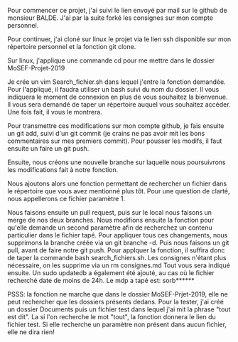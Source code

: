
  Pour commencer ce projet, j'ai suivi le lien envoyé par mail sur le github de monsieur BALDE. J'ai par la suite forké les consignes sur mon compte personnel.

Pour continuer, j'ai cloné sur linux le projet via le lien ssh disponible sur mon répertoire personnel et la fonction git clone.

Sur linux,  j'applique une commande cd pour me mettre dans le dossier MoSEF-Projet-2019

Je crée un vim Search_fichier.sh dans lequel j'entre la fonction demandée. Pour l'appliqué, il faudra utiliser un bash suivi du nom du dossier. Il vous indiquera le moment de connexion en plus de vous souhaitez la bienvenue.
Il vous sera demandé de taper un répertoire auquel vous souhaitez accéder. Une fois fait, il vous le montrera.

Pour transmettre ces modifications sur mon compte github, je fais ensuite un git add, suivi d'un git commit (je crains ne pas avoir mit les bons commentaires sur mes premiers commit). Pour pousser les modifs, il faut ensuite un faire un git push.

Ensuite, nous créons une nouvelle branche sur laquelle nous poursuivrons les modifications fait à notre fonction.

Nous ajoutons alors une fonction permettant de rechercher un fichier dans le répertoire que vous avez mentionné plus tôt. Pour une question de clarté, nous appellerons ce fichier paramètre 1.

Nous faisons ensuite un pull request, puis sur le local nous faisons un merge de nos deux branches.
Nous modifions ensuite la fonction pour qu'elle demande un second paramètre afin de recherchez un contenu particulier dans le fichier tapé.
Pour appliquer tous ces changements, nous supprimons la branche créée via un git branche -d. Puis nous faisons un git pull, avant de faire notre git push.
Pour applquer la fonction, il suffira donc de taper la commande bash search_fichiers.sh. Les consignes n'étant plus nécessaire, on les supprime via un rm consignes.md 
Tout vous sera indiqué ensuite. Un sudo updatedb a également été ajouté, au cas où le fichier recherché date de moins de 24h.  Le mdp a tapé est: sorb******


PSSS: la fonction ne marche que dans le dossier MoSEF-Prjet-2019, elle ne peut rechercher que les dossiers présents dedans. Pour la tester, j'ai créé un dossier Documents puis un fichier test dans lequel j'ai mit la phrase "tout est dit".
La si l'on recherche le mot "tout", la fonction donnera le lien du fichier test. Si elle recherche un paramètre non présent dans aucun fichier, elle ne dira rien!



